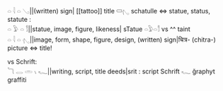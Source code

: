 
𓏏 𓇋 𓏏 𓂅||(written) sign| [[tattoo]] title 𓍷𓂇 schatulle ⇔ statue, status, statute :  
𓏏 𓅱 𓏏 𓀾||statue, image, figure, likeness| sTatue 𓏏𓅱𓏏𓀾 vs ^^ taint  
𓏏 𓇋 𓏏 𓂇||image, form, shape, figure, design, (written) sign|चित्र- (chitra-) picture ⇔ title!  

vs Schrift:  
𓆓 𓂋 𓏛 𓏯 𓆑||writing, script, title deeds|srit : script Schrift 𓆑 ǧraphyt graffiti  